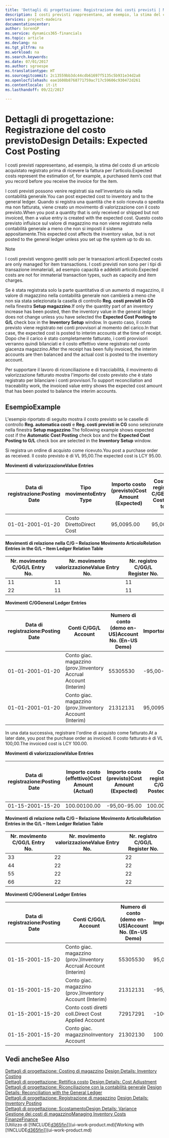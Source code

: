 ```yaml
---
title: 'Dettagli di progettazione: Registrazione dei costi previsti | Microsoft Docs'
description: I costi previsti rappresentano, ad esempio, la stima del costo di un articolo acquistato registrato prima di ricevere la fattura per l'articolo.
services: project-madeira
documentationcenter: 
author: SorenGP
ms.service: dynamics365-financials
ms.topic: article
ms.devlang: na
ms.tgt_pltfrm: na
ms.workload: na
ms.search.keywords: 
ms.date: 07/01/2017
ms.author: sgroespe
ms.translationtype: HT
ms.sourcegitcommit: 2c13559bb3dc44cdb61697f5135c5b931e34d2a8
ms.openlocfilehash: eae1608b8768771759ac717c59606c930472d261
ms.contentlocale: it-it
ms.lasthandoff: 09/22/2017

---
```

# <a name="design-details-expected-cost-posting"></a><span data-ttu-id="5744e-103">Dettagli di progettazione: Registrazione del costo previsto</span><span class="sxs-lookup"><span data-stu-id="5744e-103">Design Details: Expected Cost Posting</span></span>
<span data-ttu-id="5744e-104">I costi previsti rappresentano, ad esempio, la stima del costo di un articolo acquistato registrato prima di ricevere la fattura per l'articolo.</span><span class="sxs-lookup"><span data-stu-id="5744e-104">Expected costs represent the estimation of, for example, a purchased item’s cost that you record before you receive the invoice for the item.</span></span>  

 <span data-ttu-id="5744e-105">I costi previsti possono venire registrati sia nell'inventario sia nella contabilità generale.</span><span class="sxs-lookup"><span data-stu-id="5744e-105">You can post expected cost to inventory and to the general ledger.</span></span> <span data-ttu-id="5744e-106">Quando si registra una quantità che è solo ricevuta o spedita ma non fatturata, viene creato un movimento di valorizzazione con il costo previsto.</span><span class="sxs-lookup"><span data-stu-id="5744e-106">When you post a quantity that is only received or shipped but not invoiced, then a value entry is created with the expected cost.</span></span> <span data-ttu-id="5744e-107">Questo costo previsto influisce sul valore di magazzino ma non viene registrato nella contabilità generale a meno che non si imposti il sistema appositamente.</span><span class="sxs-lookup"><span data-stu-id="5744e-107">This expected cost affects the inventory value, but is not posted to the general ledger unless you set up the system up to do so.</span></span>  

> [!NOTE]  
>  <span data-ttu-id="5744e-108">I costi previsti vengono gestiti solo per le transazioni articoli.</span><span class="sxs-lookup"><span data-stu-id="5744e-108">Expected costs are only managed for item transactions.</span></span> <span data-ttu-id="5744e-109">I costi previsti non sono per i tipi di transazione immateriali, ad esempio capacità e addebiti articolo.</span><span class="sxs-lookup"><span data-stu-id="5744e-109">Expected costs are not for immaterial transaction types, such as capacity and item charges.</span></span>  

 <span data-ttu-id="5744e-110">Se è stata registrata solo la parte quantitativa di un aumento di magazzino, il valore di magazzino nella contabilità generale non cambierà a meno che non sia stata selezionata la casella di controllo **Reg. costi previsti in CG** nella finestra **Setup magazzino**.</span><span class="sxs-lookup"><span data-stu-id="5744e-110">If only the quantity part of an inventory increase has been posted, then the inventory value in the general ledger does not change unless you have selected the **Expected Cost Posting to G/L** check box in the **Inventory Setup** window.</span></span> <span data-ttu-id="5744e-111">In questo caso, il costo previsto viene registrato nei conti provvisori al momento del carico.</span><span class="sxs-lookup"><span data-stu-id="5744e-111">In that case, the expected cost is posted to interim accounts at the time of receipt.</span></span> <span data-ttu-id="5744e-112">Dopo che il carico è stato completamente fatturato, i conti provvisori verranno quindi bilanciati e il costo effettivo viene registrato nel conto giacenza magazzino.</span><span class="sxs-lookup"><span data-stu-id="5744e-112">After the receipt has been fully invoiced, the interim accounts are then balanced and the actual cost is posted to the inventory account.</span></span>  

 <span data-ttu-id="5744e-113">Per supportare il lavoro di riconciliazione e di tracciabilità, il movimento di valorizzazione fatturato mostra l'importo del costo previsto che è stato registrato per bilanciare i conti provvisori.</span><span class="sxs-lookup"><span data-stu-id="5744e-113">To support reconciliation and traceability work, the invoiced value entry shows the expected cost amount that has been posted to balance the interim accounts.</span></span>  

## <a name="example"></a><span data-ttu-id="5744e-114">Esempio</span><span class="sxs-lookup"><span data-stu-id="5744e-114">Example</span></span>  
 <span data-ttu-id="5744e-115">L'esempio riportato di seguito mostra il costo previsto se le caselle di controllo **Reg. automatica costi** e **Reg. costi previsti in CG** sono selezionate nella finestra **Setup magazzino**.</span><span class="sxs-lookup"><span data-stu-id="5744e-115">The following example shows expected cost if the **Automatic Cost Posting** check box and the **Expected Cost Posting to G/L** check box are selected in the **Inventory Setup** window.</span></span>  

 <span data-ttu-id="5744e-116">Si registra un ordine di acquisto come ricevuto.</span><span class="sxs-lookup"><span data-stu-id="5744e-116">You post a purchase order as received.</span></span> <span data-ttu-id="5744e-117">Il costo previsto è di VL 95,00.</span><span class="sxs-lookup"><span data-stu-id="5744e-117">The expected cost is LCY 95.00.</span></span>  

 <span data-ttu-id="5744e-118">**Movimenti di valorizzazione**</span><span class="sxs-lookup"><span data-stu-id="5744e-118">**Value Entries**</span></span>  

|<span data-ttu-id="5744e-119">Data di registrazione:</span><span class="sxs-lookup"><span data-stu-id="5744e-119">Posting Date</span></span>|<span data-ttu-id="5744e-120">Tipo movimento</span><span class="sxs-lookup"><span data-stu-id="5744e-120">Entry Type</span></span>|<span data-ttu-id="5744e-121">Importo costo (previsto)</span><span class="sxs-lookup"><span data-stu-id="5744e-121">Cost Amount (Expected)</span></span>|<span data-ttu-id="5744e-122">Costo prev. registrato in C/G</span><span class="sxs-lookup"><span data-stu-id="5744e-122">Expected Cost Posted to G/L</span></span>|<span data-ttu-id="5744e-123">Costo previsto</span><span class="sxs-lookup"><span data-stu-id="5744e-123">Expected Cost</span></span>|<span data-ttu-id="5744e-124">Nr. movimento cont. articolo</span><span class="sxs-lookup"><span data-stu-id="5744e-124">Item Ledger Entry No.</span></span>|<span data-ttu-id="5744e-125">Nr. movimento</span><span class="sxs-lookup"><span data-stu-id="5744e-125">Entry No.</span></span>|  
|------------------|----------------|------------------------------|----------------------------------|-------------------|---------------------------|---------------|  
|<span data-ttu-id="5744e-126">01-01-20</span><span class="sxs-lookup"><span data-stu-id="5744e-126">01-01-20</span></span>|<span data-ttu-id="5744e-127">Costo Diretto</span><span class="sxs-lookup"><span data-stu-id="5744e-127">Direct Cost</span></span>|<span data-ttu-id="5744e-128">95,00</span><span class="sxs-lookup"><span data-stu-id="5744e-128">95.00</span></span>|<span data-ttu-id="5744e-129">95,00</span><span class="sxs-lookup"><span data-stu-id="5744e-129">95.00</span></span>|<span data-ttu-id="5744e-130">Sì</span><span class="sxs-lookup"><span data-stu-id="5744e-130">Yes</span></span>|<span data-ttu-id="5744e-131">1</span><span class="sxs-lookup"><span data-stu-id="5744e-131">1</span></span>|<span data-ttu-id="5744e-132">1</span><span class="sxs-lookup"><span data-stu-id="5744e-132">1</span></span>|  

 <span data-ttu-id="5744e-133">**Movimenti di relazione nella C/G – Relazione Movimento Articolo**</span><span class="sxs-lookup"><span data-stu-id="5744e-133">**Relation Entries in the G/L – Item Ledger Relation Table**</span></span>  

|<span data-ttu-id="5744e-134">Nr. movimento C/G</span><span class="sxs-lookup"><span data-stu-id="5744e-134">G/L Entry No.</span></span>|<span data-ttu-id="5744e-135">Nr. movimento valorizzazione</span><span class="sxs-lookup"><span data-stu-id="5744e-135">Value Entry No.</span></span>|<span data-ttu-id="5744e-136">Nr. registro C/G</span><span class="sxs-lookup"><span data-stu-id="5744e-136">G/L Register No.</span></span>|  
|--------------------|---------------------|-----------------------|  
|<span data-ttu-id="5744e-137">1</span><span class="sxs-lookup"><span data-stu-id="5744e-137">1</span></span>|<span data-ttu-id="5744e-138">1</span><span class="sxs-lookup"><span data-stu-id="5744e-138">1</span></span>|<span data-ttu-id="5744e-139">1</span><span class="sxs-lookup"><span data-stu-id="5744e-139">1</span></span>|  
|<span data-ttu-id="5744e-140">2</span><span class="sxs-lookup"><span data-stu-id="5744e-140">2</span></span>|<span data-ttu-id="5744e-141">1</span><span class="sxs-lookup"><span data-stu-id="5744e-141">1</span></span>|<span data-ttu-id="5744e-142">1</span><span class="sxs-lookup"><span data-stu-id="5744e-142">1</span></span>|  

 <span data-ttu-id="5744e-143">**Movimenti C/G**</span><span class="sxs-lookup"><span data-stu-id="5744e-143">**General Ledger Entries**</span></span>  

|<span data-ttu-id="5744e-144">Data di registrazione:</span><span class="sxs-lookup"><span data-stu-id="5744e-144">Posting Date</span></span>|<span data-ttu-id="5744e-145">Conti C/G</span><span class="sxs-lookup"><span data-stu-id="5744e-145">G/L Account</span></span>|<span data-ttu-id="5744e-146">Numero di conto (demo en-US)</span><span class="sxs-lookup"><span data-stu-id="5744e-146">Account No. (En-US Demo)</span></span>|<span data-ttu-id="5744e-147">Importo</span><span class="sxs-lookup"><span data-stu-id="5744e-147">Amount</span></span>|<span data-ttu-id="5744e-148">Nr. movimento</span><span class="sxs-lookup"><span data-stu-id="5744e-148">Entry No.</span></span>|  
|------------------|------------------|---------------------------------|------------|---------------|  
|<span data-ttu-id="5744e-149">01-01-20</span><span class="sxs-lookup"><span data-stu-id="5744e-149">01-01-20</span></span>|<span data-ttu-id="5744e-150">Conto giac. magazzino (prov.)</span><span class="sxs-lookup"><span data-stu-id="5744e-150">Inventory Accrual Account (Interim)</span></span>|<span data-ttu-id="5744e-151">5530</span><span class="sxs-lookup"><span data-stu-id="5744e-151">5530</span></span>|<span data-ttu-id="5744e-152">-95,00</span><span class="sxs-lookup"><span data-stu-id="5744e-152">-95.00</span></span>|<span data-ttu-id="5744e-153">2</span><span class="sxs-lookup"><span data-stu-id="5744e-153">2</span></span>|  
|<span data-ttu-id="5744e-154">01-01-20</span><span class="sxs-lookup"><span data-stu-id="5744e-154">01-01-20</span></span>|<span data-ttu-id="5744e-155">Conto giac. magazzino (prov.)</span><span class="sxs-lookup"><span data-stu-id="5744e-155">Inventory Account (Interim)</span></span>|<span data-ttu-id="5744e-156">2131</span><span class="sxs-lookup"><span data-stu-id="5744e-156">2131</span></span>|<span data-ttu-id="5744e-157">95,00</span><span class="sxs-lookup"><span data-stu-id="5744e-157">95.00</span></span>|<span data-ttu-id="5744e-158">1</span><span class="sxs-lookup"><span data-stu-id="5744e-158">1</span></span>|  

 <span data-ttu-id="5744e-159">In una data successiva, registrare l'ordine di acquisto come fatturato.</span><span class="sxs-lookup"><span data-stu-id="5744e-159">At a later date, you post the purchase order as invoiced.</span></span> <span data-ttu-id="5744e-160">Il costo fatturato è di VL 100,00.</span><span class="sxs-lookup"><span data-stu-id="5744e-160">The invoiced cost is LCY 100.00.</span></span>  

 <span data-ttu-id="5744e-161">**Movimenti di valorizzazione**</span><span class="sxs-lookup"><span data-stu-id="5744e-161">**Value Entries**</span></span>  

|<span data-ttu-id="5744e-162">Data di registrazione:</span><span class="sxs-lookup"><span data-stu-id="5744e-162">Posting Date</span></span>|<span data-ttu-id="5744e-163">Importo costo (effettivo)</span><span class="sxs-lookup"><span data-stu-id="5744e-163">Cost Amount (Actual)</span></span>|<span data-ttu-id="5744e-164">Importo costo (previsto)</span><span class="sxs-lookup"><span data-stu-id="5744e-164">Cost Amount (Expected)</span></span>|<span data-ttu-id="5744e-165">Costo registrato in C/G</span><span class="sxs-lookup"><span data-stu-id="5744e-165">Cost Posted to G/L</span></span>|<span data-ttu-id="5744e-166">Costo previsto</span><span class="sxs-lookup"><span data-stu-id="5744e-166">Expected Cost</span></span>|<span data-ttu-id="5744e-167">Nr. movimento cont. articolo</span><span class="sxs-lookup"><span data-stu-id="5744e-167">Item Ledger Entry No.</span></span>|<span data-ttu-id="5744e-168">Nr. movimento</span><span class="sxs-lookup"><span data-stu-id="5744e-168">Entry No.</span></span>|  
|------------------|----------------------------|------------------------------|-------------------------|-------------------|---------------------------|---------------|  
|<span data-ttu-id="5744e-169">01-15-20</span><span class="sxs-lookup"><span data-stu-id="5744e-169">01-15-20</span></span>|<span data-ttu-id="5744e-170">100.00</span><span class="sxs-lookup"><span data-stu-id="5744e-170">100.00</span></span>|<span data-ttu-id="5744e-171">-95,00</span><span class="sxs-lookup"><span data-stu-id="5744e-171">-95.00</span></span>|<span data-ttu-id="5744e-172">100.00</span><span class="sxs-lookup"><span data-stu-id="5744e-172">100.00</span></span>|<span data-ttu-id="5744e-173">No</span><span class="sxs-lookup"><span data-stu-id="5744e-173">No</span></span>|<span data-ttu-id="5744e-174">1</span><span class="sxs-lookup"><span data-stu-id="5744e-174">1</span></span>|<span data-ttu-id="5744e-175">2</span><span class="sxs-lookup"><span data-stu-id="5744e-175">2</span></span>|  

 <span data-ttu-id="5744e-176">**Movimenti di relazione nella C/G – Relazione Movimento Articolo**</span><span class="sxs-lookup"><span data-stu-id="5744e-176">**Relation Entries in the G/L – Item Ledger Relation Table**</span></span>  

|<span data-ttu-id="5744e-177">Nr. movimento C/G</span><span class="sxs-lookup"><span data-stu-id="5744e-177">G/L Entry No.</span></span>|<span data-ttu-id="5744e-178">Nr. movimento valorizzazione</span><span class="sxs-lookup"><span data-stu-id="5744e-178">Value Entry No.</span></span>|<span data-ttu-id="5744e-179">Nr. registro C/G</span><span class="sxs-lookup"><span data-stu-id="5744e-179">G/L Register No.</span></span>|  
|--------------------|---------------------|-----------------------|  
|<span data-ttu-id="5744e-180">3</span><span class="sxs-lookup"><span data-stu-id="5744e-180">3</span></span>|<span data-ttu-id="5744e-181">2</span><span class="sxs-lookup"><span data-stu-id="5744e-181">2</span></span>|<span data-ttu-id="5744e-182">2</span><span class="sxs-lookup"><span data-stu-id="5744e-182">2</span></span>|  
|<span data-ttu-id="5744e-183">4</span><span class="sxs-lookup"><span data-stu-id="5744e-183">4</span></span>|<span data-ttu-id="5744e-184">2</span><span class="sxs-lookup"><span data-stu-id="5744e-184">2</span></span>|<span data-ttu-id="5744e-185">2</span><span class="sxs-lookup"><span data-stu-id="5744e-185">2</span></span>|  
|<span data-ttu-id="5744e-186">5</span><span class="sxs-lookup"><span data-stu-id="5744e-186">5</span></span>|<span data-ttu-id="5744e-187">2</span><span class="sxs-lookup"><span data-stu-id="5744e-187">2</span></span>|<span data-ttu-id="5744e-188">2</span><span class="sxs-lookup"><span data-stu-id="5744e-188">2</span></span>|  
|<span data-ttu-id="5744e-189">6</span><span class="sxs-lookup"><span data-stu-id="5744e-189">6</span></span>|<span data-ttu-id="5744e-190">2</span><span class="sxs-lookup"><span data-stu-id="5744e-190">2</span></span>|<span data-ttu-id="5744e-191">2</span><span class="sxs-lookup"><span data-stu-id="5744e-191">2</span></span>|  

 <span data-ttu-id="5744e-192">**Movimenti C/G**</span><span class="sxs-lookup"><span data-stu-id="5744e-192">**General Ledger Entries**</span></span>  

|<span data-ttu-id="5744e-193">Data di registrazione:</span><span class="sxs-lookup"><span data-stu-id="5744e-193">Posting Date</span></span>|<span data-ttu-id="5744e-194">Conti C/G</span><span class="sxs-lookup"><span data-stu-id="5744e-194">G/L Account</span></span>|<span data-ttu-id="5744e-195">Numero di conto (demo en-US)</span><span class="sxs-lookup"><span data-stu-id="5744e-195">Account No. (En-US Demo)</span></span>|<span data-ttu-id="5744e-196">Importo</span><span class="sxs-lookup"><span data-stu-id="5744e-196">Amount</span></span>|<span data-ttu-id="5744e-197">Nr. movimento</span><span class="sxs-lookup"><span data-stu-id="5744e-197">Entry No.</span></span>|  
|------------------|------------------|---------------------------------|------------|---------------|  
|<span data-ttu-id="5744e-198">01-15-20</span><span class="sxs-lookup"><span data-stu-id="5744e-198">01-15-20</span></span>|<span data-ttu-id="5744e-199">Conto giac. magazzino (prov.)</span><span class="sxs-lookup"><span data-stu-id="5744e-199">Inventory Accrual Account (Interim)</span></span>|<span data-ttu-id="5744e-200">5530</span><span class="sxs-lookup"><span data-stu-id="5744e-200">5530</span></span>|<span data-ttu-id="5744e-201">95,00</span><span class="sxs-lookup"><span data-stu-id="5744e-201">95.00</span></span>|<span data-ttu-id="5744e-202">4</span><span class="sxs-lookup"><span data-stu-id="5744e-202">4</span></span>|  
|<span data-ttu-id="5744e-203">01-15-20</span><span class="sxs-lookup"><span data-stu-id="5744e-203">01-15-20</span></span>|<span data-ttu-id="5744e-204">Conto giac. magazzino (prov.)</span><span class="sxs-lookup"><span data-stu-id="5744e-204">Inventory Account (Interim)</span></span>|<span data-ttu-id="5744e-205">2131</span><span class="sxs-lookup"><span data-stu-id="5744e-205">2131</span></span>|<span data-ttu-id="5744e-206">-95,00</span><span class="sxs-lookup"><span data-stu-id="5744e-206">-95.00</span></span>|<span data-ttu-id="5744e-207">3</span><span class="sxs-lookup"><span data-stu-id="5744e-207">3</span></span>|  
|<span data-ttu-id="5744e-208">01-15-20</span><span class="sxs-lookup"><span data-stu-id="5744e-208">01-15-20</span></span>|<span data-ttu-id="5744e-209">Conto costi diretti coll.</span><span class="sxs-lookup"><span data-stu-id="5744e-209">Direct Cost Applied Account</span></span>|<span data-ttu-id="5744e-210">7291</span><span class="sxs-lookup"><span data-stu-id="5744e-210">7291</span></span>|<span data-ttu-id="5744e-211">-100</span><span class="sxs-lookup"><span data-stu-id="5744e-211">-100</span></span>|<span data-ttu-id="5744e-212">6</span><span class="sxs-lookup"><span data-stu-id="5744e-212">6</span></span>|  
|<span data-ttu-id="5744e-213">01-15-20</span><span class="sxs-lookup"><span data-stu-id="5744e-213">01-15-20</span></span>|<span data-ttu-id="5744e-214">Conto giac. magazzino</span><span class="sxs-lookup"><span data-stu-id="5744e-214">Inventory Account</span></span>|<span data-ttu-id="5744e-215">2130</span><span class="sxs-lookup"><span data-stu-id="5744e-215">2130</span></span>|<span data-ttu-id="5744e-216">100</span><span class="sxs-lookup"><span data-stu-id="5744e-216">100</span></span>|<span data-ttu-id="5744e-217">5</span><span class="sxs-lookup"><span data-stu-id="5744e-217">5</span></span>|  

## <a name="see-also"></a><span data-ttu-id="5744e-218">Vedi anche</span><span class="sxs-lookup"><span data-stu-id="5744e-218">See Also</span></span>
 <span data-ttu-id="5744e-219">[Dettagli di progettazione: Costing di magazzino](design-details-inventory-costing.md) </span><span class="sxs-lookup"><span data-stu-id="5744e-219">[Design Details: Inventory Costing](design-details-inventory-costing.md) </span></span>  
 <span data-ttu-id="5744e-220">[Dettagli di progettazione: Rettifica costo](design-details-cost-adjustment.md) </span><span class="sxs-lookup"><span data-stu-id="5744e-220">[Design Details: Cost Adjustment](design-details-cost-adjustment.md) </span></span>  
 <span data-ttu-id="5744e-221">[Dettagli di progettazione: Riconciliazione con la contabilità generale](design-details-reconciliation-with-the-general-ledger.md) </span><span class="sxs-lookup"><span data-stu-id="5744e-221">[Design Details: Reconciliation with the General Ledger](design-details-reconciliation-with-the-general-ledger.md) </span></span>  
 <span data-ttu-id="5744e-222">[Dettagli di progettazione: Registrazione di magazzino](design-details-inventory-posting.md) </span><span class="sxs-lookup"><span data-stu-id="5744e-222">[Design Details: Inventory Posting](design-details-inventory-posting.md) </span></span>  
 [<span data-ttu-id="5744e-223">Dettagli di progettazione: Scostamento</span><span class="sxs-lookup"><span data-stu-id="5744e-223">Design Details: Variance</span></span>](design-details-variance.md)  
 [<span data-ttu-id="5744e-224">Gestione dei costi di magazzino</span><span class="sxs-lookup"><span data-stu-id="5744e-224">Managing Inventory Costs</span></span>](finance-manage-inventory-costs.md)  
 [<span data-ttu-id="5744e-225">Finanze</span><span class="sxs-lookup"><span data-stu-id="5744e-225">Finance</span></span>](finance.md)  
 <span data-ttu-id="5744e-226">[Utilizzo di [!INCLUDE[d365fin](includes/d365fin_md.md)]](ui-work-product.md)</span><span class="sxs-lookup"><span data-stu-id="5744e-226">[Working with [!INCLUDE[d365fin](includes/d365fin_md.md)]](ui-work-product.md)</span></span>

